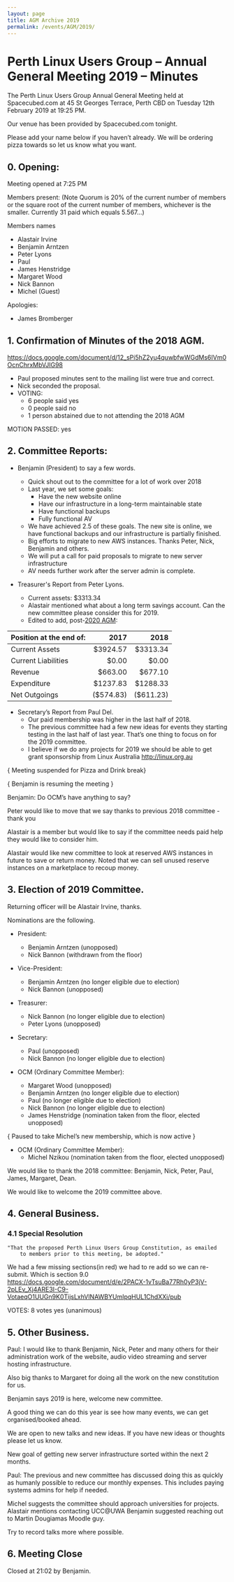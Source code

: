 ```yaml
---
layout: page
title: AGM Archive 2019
permalink: /events/AGM/2019/
---
```


# Perth Linux Users Group – Annual General Meeting 2019 – Minutes

The Perth Linux Users Group Annual General Meeting
held at Spacecubed.com at 45 St Georges Terrace, Perth CBD
on Tuesday 12th February 2019 at 19:25 PM.

Our venue has been provided by Spacecubed.com tonight.

Please add your name below if you haven’t already.
We will be ordering pizza towards so let us know what you want.

## 0. Opening:
Meeting opened at 7:25 PM

Members present:
(Note Quorum is 20% of the current number of members or the square root of the current number of members, whichever is the smaller. Currently 31 paid which equals 5.567...)

Members names

* Alastair Irvine
* Benjamin Arntzen
* Peter Lyons
* Paul
* James Henstridge
* Margaret Wood
* Nick Bannon
* Michel (Guest)

Apologies: 

* James Bromberger

## 1. Confirmation of Minutes of the 2018 AGM.
https://docs.google.com/document/d/12_sPi5hZ2yu4quwbfwWGdMs6IVm0OcnChrxMbVJIG98

* Paul proposed minutes sent to the mailing list were true and correct.
* Nick seconded the proposal.
* VOTING:
  * 6 people said yes
  * 0 people said no
  * 1 person abstained due to not attending the 2018 AGM

MOTION PASSED: yes

## 2. Committee Reports:

* Benjamin (President) to say a few words.
  * Quick shout out to the committee for a lot of work over 2018
  * Last year, we set some goals:
     * Have the new website online
     * Have our infrastructure in a long-term maintainable state
     * Have functional backups
     * Fully functional AV
  * We have achieved 2.5 of these goals. The new site is online, we have functional backups and our infrastructure is partially finished.
  * Big efforts to migrate to new AWS instances. Thanks Peter, Nick, Benjamin and others.
  * We will put a call for paid proposals to migrate to new server infrastructure
  * AV needs further work after the server admin is complete.

* Treasurer's Report from Peter Lyons.
  * Current assets: $3313.34
  * Alastair mentioned what about a long term savings account. Can the new committee please consider this for 2019.
  * Edited to add, post-[2020 AGM](/events/AGM/2020/):

|Position at the end of:|2017		|2018|
|-----------------------|--------------:|---:|
|Current Assets		|$3924.57	|$3313.34|
|Current Liabilities	|$0.00		|$0.00|
|Revenue 		|$663.00	|$677.10|
|Expenditure		|$1237.83	|$1288.33|
|Net Outgoings		|($574.83)	|($611.23)|

* Secretary’s Report from Paul Del.
  * Our paid membership was higher in the last half of 2018.
  * The previous committee had a few new ideas for events they starting testing in the last half of last year. That’s one thing to focus on for the 2019 committee.
  * I believe if we do any projects for 2019 we should be able to get grant sponsorship from Linux Australia http://linux.org.au

{ Meeting suspended for Pizza and Drink break}

{ Benjamin is resuming the meeting }

Benjamin: Do OCM’s have anything to say?

Peter would like to move that we say thanks to previous 2018 committee - thank you

Alastair is a member but would like to say if the committee needs paid help they would like to consider him.

Alastair would like new committee to look at reserved AWS instances in future to save or return money. Noted that we can sell unused reserve instances on a marketplace to recoup money.

## 3. Election of 2019 Committee.
Returning officer will be Alastair Irvine, thanks.

Nominations are the following.

* President:
  * Benjamin Arntzen (unopposed)
  * Nick Bannon (withdrawn from the floor)

* Vice-President:
  * Benjamin Arntzen (no longer eligible due to election)
  * Nick Bannon (unopposed)

* Treasurer:
  * Nick Bannon (no longer eligible due to election)
  * Peter Lyons (unopposed)

* Secretary:
  * Paul (unopposed)
  * Nick Bannon (no longer eligible due to election)

* OCM (Ordinary Committee Member):
  * Margaret Wood (unopposed)
  * Benjamin Arntzen (no longer eligible due to election)
  * Paul (no longer eligible due to election)
  * Nick Bannon (no longer eligible due to election)
  * James Henstridge (nomination taken from the floor, elected unopposed)

{ Paused to take Michel’s new membership, which is now active }

* OCM (Ordinary Committee Member):
  * Michel Nzikou (nomination taken from the floor, elected unopposed)

We would like to thank the 2018 committee: Benjamin, Nick, Peter, Paul, James, Margaret, Dean.

We would like to welcome the 2019 committee above.


## 4. General Business.
### 4.1 Special Resolution
    "That the proposed Perth Linux Users Group Constitution, as emailed
        to members prior to this meeting, be adopted."

We had a few missing sections(in red) we had to re add so we can re-submit.
Which is section 9.0
https://docs.google.com/document/d/e/2PACX-1vTsuBa77Rh0yP3jV-2pLEv_Xj4ARE3I-C9-VotaeqO1UUGn9K0TijsLxhVlNAWBYUmIpqHUL1ChdXXi/pub

VOTES:
8 votes yes (unanimous)

## 5. Other Business.
Paul: I would like to thank Benjamin, Nick, Peter and many others for their administration work of the website, audio video streaming and server hosting infrastructure.

Also big thanks to Margaret for doing all the work on the new constitution for us.

Benjamin says 2019 is here, welcome new committee.

A good thing we can do this year is see how many events, we can get organised/booked ahead.

We are open to new talks and new ideas. If you have new ideas or thoughts please let us know.

New goal of getting new server infrastructure sorted within the next 2 months.

Paul: The previous and new committee has discussed doing this as quickly as humanly possible to reduce our monthly expenses. This includes paying systems admins for help if needed.

Michel suggests the committee should approach universities for projects.
Alastair mentions contacting UCC@UWA
Benjamin suggested reaching out to Martin Dougiamas Moodle guy.

Try to record talks more where possible.

## 6. Meeting Close
Closed at 21:02 by Benjamin.

